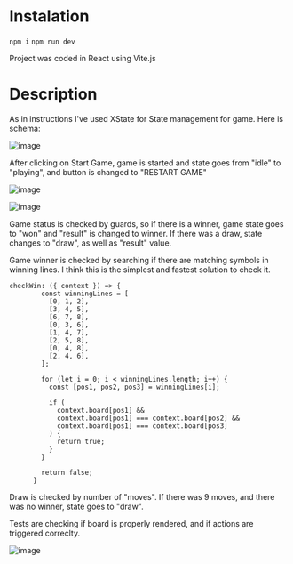 # Instalation

```npm i```
```npm run dev```

Project was coded in React using Vite.js

# Description

As in instructions I've used XState for State management for game. Here is schema:

![image](https://github.com/user-attachments/assets/1714413e-7508-4d0d-aa23-5b8a39b7b1f9)

After clicking on Start Game, game is started and state goes from "idle" to "playing", and button is changed to "RESTART GAME"

![image](https://github.com/user-attachments/assets/a08536be-a383-4a15-bc7c-34fb2c4bd0f8)

![image](https://github.com/user-attachments/assets/82ba88ac-6a70-4dd9-9514-9da8d4e4eb49)

Game status is checked by guards, so if there is a winner, game state goes to "won" and "result" is changed to winner.
If there was a draw, state changes to "draw", as well as "result" value.

Game winner is checked by searching if there are matching symbols in winning lines. I think this is the simplest and fastest solution to check it.

```
checkWin: ({ context }) => {
        const winningLines = [
          [0, 1, 2],
          [3, 4, 5],
          [6, 7, 8],
          [0, 3, 6],
          [1, 4, 7],
          [2, 5, 8],
          [0, 4, 8],
          [2, 4, 6],
        ];

        for (let i = 0; i < winningLines.length; i++) {
          const [pos1, pos2, pos3] = winningLines[i];

          if (
            context.board[pos1] &&
            context.board[pos1] === context.board[pos2] &&
            context.board[pos1] === context.board[pos3]
          ) {
            return true;
          }
        }

        return false;
      }
```

Draw is checked by number of "moves". If there was 9 moves, and there was no winner, state goes to "draw".

Tests are checking if board is properly rendered, and if actions are triggered correclty.

![image](https://github.com/user-attachments/assets/5fc3de59-13e4-4ec2-8478-c3dc1142ed22)



